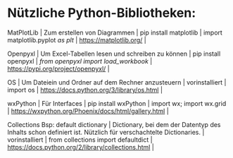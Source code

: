# Nützliche Python-Bibliotheken:

MatPlotLib | Zum erstellen von Diagrammen | pip install matplotlib | import matplotlib.pyplot _as plt_ | 
https://matplotlib.org/ |

Openpyxl | Um Excel-Tabellen lesen und schreiben zu können | pip install openpyxl | _from openpyxl import load_workbook_ |
https://pypi.org/project/openpyxl/ |

OS | Um Dateiein und Ordner auf dem Rechner anzusteuern | vorinstalliert | import os | 
https://docs.python.org/3/library/os.html |

wxPython | Für Interfaces | pip install wxPython | import wx; import wx.grid | 
https://wxpython.org/Phoenix/docs/html/gallery.html |

Collections
Bsp: default dictionary | Dictionary, bei dem der Datentyp des Inhalts schon definiert ist. 
 Nützlich für verschachtelte Dictionaries. | vorinstalliert | from collections import defaultdict | 
 https://docs.python.org/2/library/collections.html |

